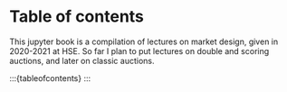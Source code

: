 # Table of contents

This jupyter book is a compilation of lectures on market design, given in 2020-2021 at HSE. So far I plan to put lectures on double and scoring auctions, and later on classic auctions. 

:::{tableofcontents}
:::